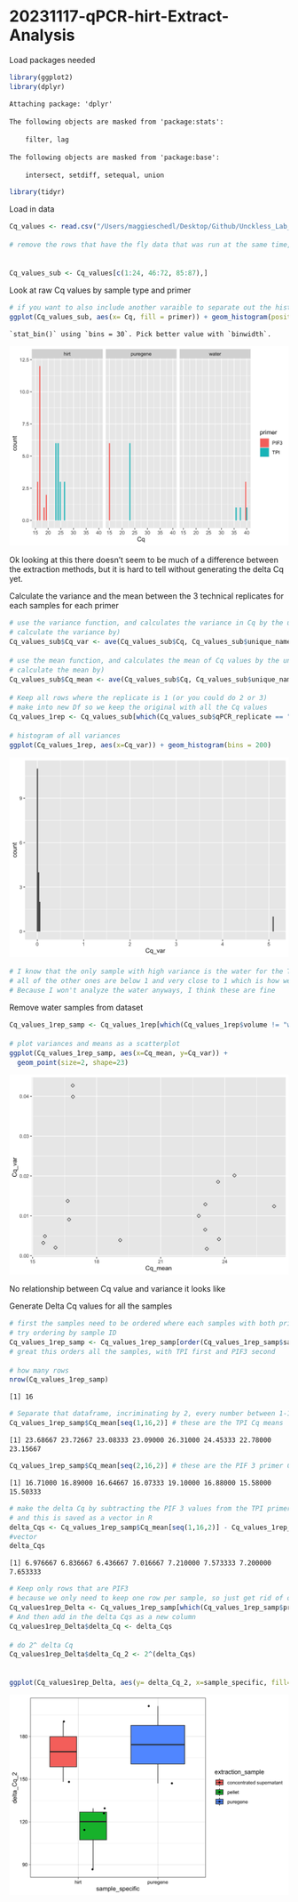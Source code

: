 # 20231117-qPCR-hirt-Extract-Analysis

Load packages needed

``` r
library(ggplot2)
library(dplyr)
```


    Attaching package: 'dplyr'

    The following objects are masked from 'package:stats':

        filter, lag

    The following objects are masked from 'package:base':

        intersect, setdiff, setequal, union

``` r
library(tidyr)
```

Load in data

``` r
Cq_values <- read.csv("/Users/maggieschedl/Desktop/Github/Unckless_Lab_Resources/qPCR_analysis/20231117-hirt-extract-analysis/20231117-qPCR-sheet.csv")

# remove the rows that have the fly data that was run at the same time, those don't matter to this analysis 


Cq_values_sub <- Cq_values[c(1:24, 46:72, 85:87),]
```

Look at raw Cq values by sample type and primer

``` r
# if you want to also include another varaible to separate out the histogram by, you can include a facet 
ggplot(Cq_values_sub, aes(x= Cq, fill = primer)) + geom_histogram(position = "dodge") + facet_grid(~sample_specific) 
```

    `stat_bin()` using `bins = 30`. Pick better value with `binwidth`.

![](20231117-qPCR-hirt-extract-analysis_files/figure-commonmark/unnamed-chunk-3-1.png)

Ok looking at this there doesn’t seem to be much of a difference between
the extraction methods, but it is hard to tell without generating the
delta Cq yet.

Calculate the variance and the mean between the 3 technical replicates
for each samples for each primer

``` r
# use the variance function, and calculates the variance in Cq by the unique.name (each sample/primer has 3 Cq values to 
# calculate the variance by)
Cq_values_sub$Cq_var <- ave(Cq_values_sub$Cq, Cq_values_sub$unique_name, FUN=var)

# use the mean function, and calculates the mean of Cq values by the unique.name (each sample/primer has 3 Cq values to 
# calculate the mean by)
Cq_values_sub$Cq_mean <- ave(Cq_values_sub$Cq, Cq_values_sub$unique_name, FUN=mean)

# Keep all rows where the replicate is 1 (or you could do 2 or 3)
# make into new Df so we keep the original with all the Cq values
Cq_values_1rep <- Cq_values_sub[which(Cq_values_sub$qPCR_replicate == "1"),]

# histogram of all variances
ggplot(Cq_values_1rep, aes(x=Cq_var)) + geom_histogram(bins = 200)
```

![](20231117-qPCR-hirt-extract-analysis_files/figure-commonmark/unnamed-chunk-4-1.png)

``` r
# I know that the only sample with high variance is the water for the TPI primer
# all of the other ones are below 1 and very close to 1 which is how we like it
# Because I won't analyze the water anyways, I think these are fine 
```

Remove water samples from dataset

``` r
Cq_values_1rep_samp <- Cq_values_1rep[which(Cq_values_1rep$volume != "water"),]

# plot variances and means as a scatterplot 
ggplot(Cq_values_1rep_samp, aes(x=Cq_mean, y=Cq_var)) +
  geom_point(size=2, shape=23)
```

![](20231117-qPCR-hirt-extract-analysis_files/figure-commonmark/unnamed-chunk-5-1.png)

No relationship between Cq value and variance it looks like

Generate Delta Cq values for all the samples

``` r
# first the samples need to be ordered where each samples with both primers is one after the other 
# try ordering by sample ID 
Cq_values_1rep_samp <- Cq_values_1rep_samp[order(Cq_values_1rep_samp$sample_ID),]
# great this orders all the samples, with TPI first and PIF3 second 

# how many rows
nrow(Cq_values_1rep_samp)
```

    [1] 16

``` r
# Separate that dataframe, incriminating by 2, every number between 1-16 (number of rows in dataframe)
Cq_values_1rep_samp$Cq_mean[seq(1,16,2)] # these are the TPI Cq means 
```

    [1] 23.68667 23.72667 23.08333 23.09000 26.31000 24.45333 22.78000 23.15667

``` r
Cq_values_1rep_samp$Cq_mean[seq(2,16,2)] # these are the PIF 3 primer Cq means 
```

    [1] 16.71000 16.89000 16.64667 16.07333 19.10000 16.88000 15.58000 15.50333

``` r
# make the delta Cq by subtracting the PIF 3 values from the TPI primer values
# and this is saved as a vector in R 
delta_Cqs <- Cq_values_1rep_samp$Cq_mean[seq(1,16,2)] - Cq_values_1rep_samp$Cq_mean[seq(2,16,2)]
#vector
delta_Cqs
```

    [1] 6.976667 6.836667 6.436667 7.016667 7.210000 7.573333 7.200000 7.653333

``` r
# Keep only rows that are PIF3
# because we only need to keep one row per sample, so just get rid of one of the primer rows 
Cq_values1rep_Delta <- Cq_values_1rep_samp[which(Cq_values_1rep_samp$primer == "PIF3"),]
# And then add in the delta Cqs as a new column
Cq_values1rep_Delta$delta_Cq <- delta_Cqs

# do 2^ delta Cq
Cq_values1rep_Delta$delta_Cq_2 <- 2^(delta_Cqs)


ggplot(Cq_values1rep_Delta, aes(y= delta_Cq_2, x=sample_specific, fill=extraction_sample)) + geom_boxplot()  + theme_linedraw() + geom_point(position=position_jitterdodge(), size=1) 
```

![](20231117-qPCR-hirt-extract-analysis_files/figure-commonmark/unnamed-chunk-6-1.png)
